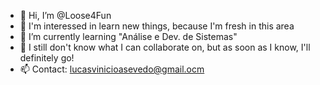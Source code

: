 - 👋 Hi, I’m @Loose4Fun
- 👀 I'm interessed in learn new things, because I'm fresh in this area
- 🌱 I’m currently learning "Análise e Dev. de Sistemas"
- 💞️ I still don't know what I can collaborate on, but as soon as I know, I'll definitely go!
- 📫 Contact: lucasvinicioasevedo@gmail.ocm

<!---
Loose4Fun/Loose4Fun is a ✨ special ✨ repository because its `README.md` (this file) appears on your GitHub profile.
You can click the Preview link to take a look at your changes.
--->
